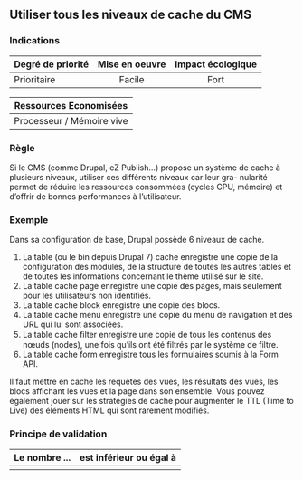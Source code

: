 ## Utiliser tous les niveaux de cache du CMS
### Indications
| Degré de priorité |      Mise en oeuvre       |  Impact écologique    | 
|-------------------|:-------------------------:|:---------------------:|
| Prioritaire       |  Facile                   | Fort                  | 


|Ressources Economisées                                      |
|:----------------------------------------------------------:|
|  Processeur / Mémoire vive  |

### Règle
Si le CMS (comme Drupal, eZ Publish...) propose un système de cache à plusieurs niveaux, utiliser ces différents niveaux car leur gra- nularité permet de réduire les ressources consommées (cycles CPU, mémoire) et d’offrir de bonnes performances à l’utilisateur.

### Exemple
Dans sa configuration de base, Drupal possède 6 niveaux de cache.
1.	La table (ou le bin depuis Drupal 7) cache enregistre une copie de la configuration des modules, de la structure de toutes les autres tables et de toutes les informations concernant le thème utilisé sur le site.
2.	La table cache page enregistre une copie des pages, mais seulement pour les utilisateurs non identifiés.
3.	La table cache block enregistre une copie des blocs.
4.	La table cache menu enregistre une copie du menu de navigation et des URL qui lui sont associées.
5.	La table cache ﬁlter enregistre une copie de tous les contenus des nœuds (nodes), une fois qu’ils ont été filtrés par le système de filtre.
6.	La table cache form enregistre tous les formulaires soumis à la Form API.

Il faut mettre en cache les requêtes des vues, les résultats des vues, les blocs affichant les vues et la page dans son ensemble. Vous pouvez également jouer sur les stratégies de cache pour augmenter le TTL (Time to Live) des éléments HTML qui sont rarement modifiés.


### Principe de validation

| Le nombre ...     | est inférieur ou égal à   |  
|-------------------|:-------------------------:|
|   |   |
